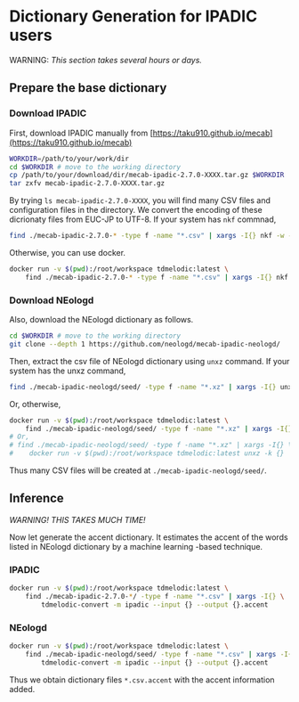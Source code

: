 # Dictionary Generation for IPADIC users

WARNING: _This section takes several hours or days._

## Prepare the base dictionary
### Download IPADIC

First, download IPADIC manually from [https://taku910.github.io/mecab](https://taku910.github.io/mecab)
```sh
WORKDIR=/path/to/your/work/dir
cd $WORKDIR # move to the working directory
cp /path/to/your/download/dir/mecab-ipadic-2.7.0-XXXX.tar.gz $WORKDIR
tar zxfv mecab-ipadic-2.7.0-XXXX.tar.gz
```
By trying `ls mecab-ipadic-2.7.0-XXXX`, you will find many CSV files and configuration files
in the directory.
We convert the encoding of these dicrionaty files from EUC-JP to UTF-8.
If your system has `nkf` commnad,
```sh
find ./mecab-ipadic-2.7.0-* -type f -name "*.csv" | xargs -I{} nkf -w --overwrite {}
```
Otherwise, you can use docker.
```sh
docker run -v $(pwd):/root/workspace tdmelodic:latest \
    find ./mecab-ipadic-2.7.0-* -type f -name "*.csv" | xargs -I{} nkf -w --overwrite {}
```

### Download NEologd
Also, download the NEologd dictionary as follows.

```sh
cd $WORKDIR # move to the working directory
git clone --depth 1 https://github.com/neologd/mecab-ipadic-neologd/
```

Then, extract the csv file of NEologd dictionary using `unxz` command.
If your system has the unxz command,
```sh
find ./mecab-ipadic-neologd/seed/ -type f -name "*.xz" | xargs -I{} unxz -k {}
```
Or, otherwise,
```sh
docker run -v $(pwd):/root/workspace tdmelodic:latest \
    find ./mecab-ipadic-neologd/seed/ -type f -name "*.xz" | xargs -I{} unxz -k {}
# Or,
# find ./mecab-ipadic-neologd/seed/ -type f -name "*.xz" | xargs -I{} \
#    docker run -v $(pwd):/root/workspace tdmelodic:latest unxz -k {}
```
Thus many CSV files will be created at `./mecab-ipadic-neologd/seed/`.

## Inference

_WARNING! THIS TAKES MUCH TIME!_

Now let generate the accent dictionary.
It estimates the accent of the words listed in NEologd dictionary
by a machine learning -based technique.

### IPADIC
```sh
docker run -v $(pwd):/root/workspace tdmelodic:latest \
    find ./mecab-ipadic-2.7.0-*/ -type f -name "*.csv" | xargs -I{} \
        tdmelodic-convert -m ipadic --input {} --output {}.accent
```

### NEologd
```sh
docker run -v $(pwd):/root/workspace tdmelodic:latest \
    find ./mecab-ipadic-neologd/seed/ -type f -name "*.csv" | xargs -I{} \
        tdmelodic-convert -m ipadic --input {} --output {}.accent
```

Thus we obtain dictionary files `*.csv.accent` with the accent information added.
